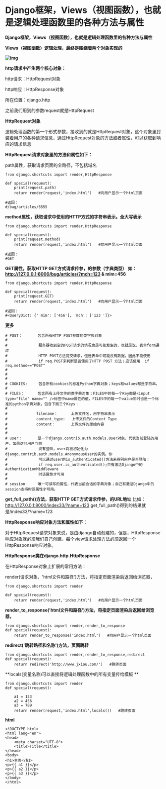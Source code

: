 # Django框架，Views（视图函数），也就是逻辑处理函数里的各种方法与属性

**Django框架，Views（视图函数），也就是逻辑处理函数里的各种方法与属性** 

**Views（视图函数）逻辑处理，最终是围绕着两个对象实现的**

**![img](https://images2015.cnblogs.com/blog/955761/201707/955761-20170709165938790-737655812.png)**

**http请求中产生两个核心对象：**

http请求：HttpRequest对象

http响应：HttpResponse对象

所在位置：django.http

之前我们用到的参数request就是HttpRequest    

**HttpRequest对象**

逻辑处理函数的第一个形式参数，接收到的就是HttpRequest对象，这个对象里封装着用户的各种请求信息，通过HttpRequest对象的方法或者属性，可以获取到响应的请求信息

**HttpRequest请求对象里的方法和属性如下：**

path属性，获取请求页面的全路径，不包括域名

```
from django.shortcuts import render,HttpResponse

def special(request):
    print(request.path)
    return render(request,'index.html')   #向用户显示一个html页面

#返回：
#/bug/articles/5555
```

**method属性，获取请求中使用的HTTP方式的字符串表示。全大写表示**

```
from django.shortcuts import render,HttpResponse

def special(request):
    print(request.method)
    return render(request,'index.html')   #向用户显示一个html页面

#返回：
#GET
```

 

**GET属性，获取HTTP GET方式请求传参，的参数（字典类型）**
**如：http://127.0.0.1:8000/bug/articles/?mch=123 & mim=456**



```
from django.shortcuts import render,HttpResponse

def special(request):
    print(request.GET)
    return render(request,'index.html')   #向用户显示一个html页面

#返回：
#<QueryDict: {' mim': ['456'], 'mch': ['123 ']}>
```

 

**更多**

```
# POST：       包含所有HTTP POST参数的类字典对象
#
#              服务器收到空的POST请求的情况也是可能发生的，也就是说，表单form通过
#              HTTP POST方法提交请求，但是表单中可能没有数据，因此不能使用
#              if req.POST来判断是否使用了HTTP POST 方法；应该使用  if req.method=="POST"
#
#
#
# COOKIES:     包含所有cookies的标准Python字典对象；keys和values都是字符串。
#
# FILES：      包含所有上传文件的类字典对象；FILES中的每一个Key都是<input type="file" name="" />标签中name属性的值，FILES中的每一个value同时也是一个标准的python字典对象，包含下面三个Keys：
#
#             filename：      上传文件名，用字符串表示
#             content_type:   上传文件的Content Type
#             content：       上传文件的原始内容
#
#
# user：       是一个django.contrib.auth.models.User对象，代表当前登陆的用户。如果访问用户当前
#              没有登陆，user将被初始化为django.contrib.auth.models.AnonymousUser的实例。你
#              可以通过user的is_authenticated()方法来辨别用户是否登陆：
#              if req.user.is_authenticated();只有激活Django中的AuthenticationMiddleware
#              时该属性才可用
#
# session：    唯一可读写的属性，代表当前会话的字典对象；自己有激活Django中的session支持时该属性才可用。
```



**get_full_path()方法，获取HTTP GET方式请求传参，的URL地址**
比如：http://127.0.0.1:8000/index33/?name=123 
get_full_path()得到的结果就是/index33/?name=123

**HttpResponse响应对象方法和属性如下：**

对于HttpRequest请求对象来说，是由django自动创建的，但是，HttpResponse响应对象就必须我们自己创建。每个view请求处理方法必须返回一个HttpResponse响应对象。

**HttpResponse类在django.http.HttpResponse**

在HttpResponse对象上扩展的常用方法：

render(请求对象，'html文件和路径')方法，将指定页面渲染后返回给浏览器，

```
from django.shortcuts import render

def special(request):
    return render(request,'index.html')   #向用户显示一个html页面 
```

**render_to_response('html文件和路径')方法，将指定页面渲染后返回给浏览器，**

```
from django.shortcuts import render,render_to_response
def special(request):
    return render_to_response('index.html')   #向用户显示一个html页面
```

**redirect('跳转路径和名称')方法，页面跳转**

```
from django.shortcuts import render,render_to_response,redirect
def special(request):
    return redirect('http://www.jxiou.com/')   #跳转页面
```

**locals(变量名称)可以直接将逻辑处理函数中的所有变量传给模板    **

```
from django.shortcuts import render
def special(request):

    a1 = 123
    a2 = 456
    a3 = 789
    return render(request,'index.html',locals())   #跳转页面
```

**html**

```
<!DOCTYPE html>
<html lang="en">
<head>
    <meta charset="UTF-8">
    <title>Title</title>
</head>
<body>
<h1>主页</h1>
<p>{{ a1 }}</p>
<p>{{ a2 }}</p>
<p>{{ a3 }}</p>
</body>
</html>
```


